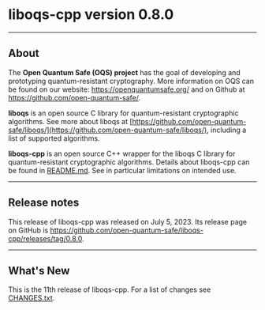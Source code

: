 # liboqs-cpp version 0.8.0

---

## About

The **Open Quantum Safe (OQS) project** has the goal of developing and
prototyping quantum-resistant cryptography. More information on OQS can be found
on our website: https://openquantumsafe.org/ and on Github
at https://github.com/open-quantum-safe/.

**liboqs** is an open source C library for quantum-resistant cryptographic
algorithms. See more about liboqs
at [https://github.com/open-quantum-safe/liboqs/](https://github.com/open-quantum-safe/liboqs/),
including a list of supported algorithms.

**liboqs-cpp** is an open source C++ wrapper for the liboqs C library for
quantum-resistant cryptographic algorithms. Details about liboqs-cpp can be
found
in [README.md](https://github.com/open-quantum-safe/liboqs-cpp/blob/main/README.md).
See in particular limitations on intended use.

---

## Release notes

This release of liboqs-cpp was released on July 5, 2023. Its release page
on GitHub is https://github.com/open-quantum-safe/liboqs-cpp/releases/tag/0.8.0.

---

## What's New

This is the 11th release of liboqs-cpp. For a list of changes
see [CHANGES.txt](https://github.com/open-quantum-safe/liboqs-cpp/blob/main/CHANGES.txt).
